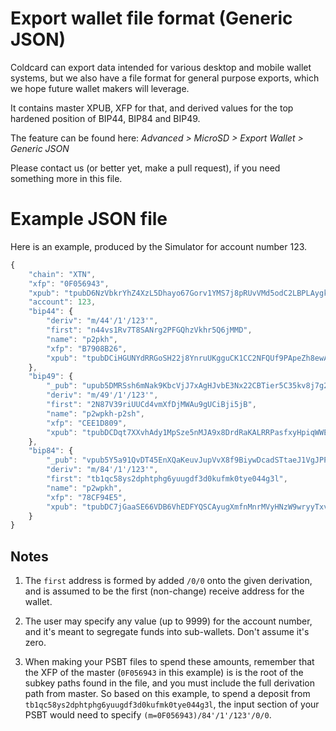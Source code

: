 # Export wallet file format (Generic JSON)

Coldcard can export data intended for various desktop and mobile
wallet systems, but we also have a file format for general purpose
exports, which we hope future wallet makers will leverage.

It contains master XPUB, XFP for that, and derived values for the top hardened
position of BIP44, BIP84 and BIP49.

The feature can be found here: _Advanced > MicroSD > Export Wallet > Generic JSON_

Please contact us (or better yet, make a pull request), if you need something
more in this file.

# Example JSON file

Here is an example, produced by the Simulator for account number 123.

```javascript
{
    "chain": "XTN",
    "xfp": "0F056943",
    "xpub": "tpubD6NzVbkrYhZ4XzL5Dhayo67Gorv1YMS7j8pRUvVMd5odC2LBPLAygka9p7748JtSq82FNGPppFEz5xxZUdasBRCqJqXvUHq6xpnsMcYJzeh",
    "account": 123,
    "bip44": {
        "deriv": "m/44'/1'/123'",
        "first": "n44vs1Rv7T8SANrg2PFGQhzVkhr5Q6jMMD",
        "name": "p2pkh",
        "xfp": "B7908B26",
        "xpub": "tpubDCiHGUNYdRRGoSH22j8YnruUKgguCK1CC2NFQUf9PApeZh8ewAJJWGMUrhggDNK73iCTanWXv1RN5FYemUH8UrVUBjqDb8WF2VoKmDh9UTo"
    },
    "bip49": {
        "_pub": "upub5DMRSsh6mNak9KbcVjJ7xAgHJvbE3Nx22CBTier5C35kv8j7g2q58ywxskBe6JCcAE2VH86CE2aL4MifJyKbRw8Gj9ay7SWvUBkp2DJ7y52",
        "deriv": "m/49'/1'/123'",
        "first": "2N87V39riUUCd4vmXfDjMWAu9gUCiBji5jB",
        "name": "p2wpkh-p2sh",
        "xfp": "CEE1D809",
        "xpub": "tpubDCDqt7XXvhAdy1MpSze5nMJA9x8DrdRaKALRRPasfxyHpiqWWEAr9cbDBQ9BcX7cB3up98Pk97U2QQ3xrvQsi5dNPmRYYhdcsKY9wwEY87T"
    },
    "bip84": {
        "_pub": "vpub5Y5a91QvDT45EnXQaKeuvJupVvX8f9BiywDcadSTtaeJ1VgJPPXMitnYsqd9k7GnEqh44FKJ5McJfu6KrihFXhAmvSWgm7BAVVK8Gupu4fL",
        "deriv": "m/84'/1'/123'",
        "first": "tb1qc58ys2dphtphg6yuugdf3d0kufmk0tye044g3l",
        "name": "p2wpkh",
        "xfp": "78CF94E5",
        "xpub": "tpubDC7jGaaSE66VDB6VhEDFYQSCAyugXmfnMnrMVyHNzW9wryyTxvha7TmfAHd7GRXrr2TaAn2HXn9T8ep4gyNX1bzGiieqcTUNcu2poyntrET"
    }
}
```

## Notes

1. The `first` address is formed by added `/0/0` onto the given derivation, and is assumed
to be the first (non-change) receive address for the wallet.

2. The user may specify any value (up to 9999) for the account number, and it's meant to
segregate funds into sub-wallets. Don't assume it's zero.

2. When making your PSBT files to spend these amounts, remember that the XFP of the master
(`0F056943` in this example) is is the root of the subkey paths found in the file, and 
you must include the full derivation path from master. So based on this example, to spend a deposit
from `tb1qc58ys2dphtphg6yuugdf3d0kufmk0tye044g3l`, the input section
of your PSBT would need to specify `(m=0F056943)/84'/1'/123'/0/0`.
